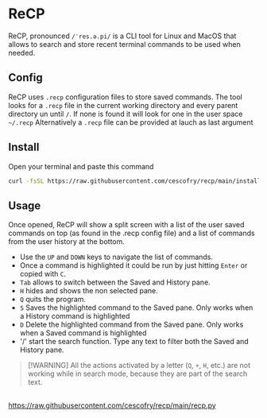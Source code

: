 # ReCP

ReCP, pronounced `/ˈres.ə.pi/` is a CLI tool for Linux and MacOS that allows to search and store recent terminal commands to be used when needed.

## Config

ReCP uses `.recp` configuration files to store saved commands.
The tool looks for a `.recp` file in the current working directory and every parent directory un until `/`. If none is found it will look for one in the user space `~/.recp`
Alternatively a `.recp` file can be provided at lauch as last argument


## Install

Open your terminal and paste this command

```bash
curl -fsSL https://raw.githubusercontent.com/cescofry/recp/main/install | sh
```


## Usage

Once opened, ReCP will show a split screen with a list of the user saved commands on top (as found in the .recp config file) and a list of commands from the user history at the bottom.

* Use the `UP` and `DOWN` keys to navigate the list of commands.
* Once a command is highlighted it could be run by just hitting `Enter` or copied with `C`.
* `Tab` allows to switch between the Saved and History pane.
* `H` hides and shows the non selected pane.
* `Q` quits the program.
* `S` Saves the highlighted command to the Saved pane. Only works when a History command is highlighted
* `D` Delete the highlighted command from the Saved pane. Only works when a Saved command is highlighted
* '/' start the search function. Type any text to filter both the Saved and History pane.

> \[!WARNING\]
> All the actions activated by a letter (`Q`, `+`, `H`, etc.) are not working while in search mode, because they are part of the search text.


## 





<https://raw.githubusercontent.com/cescofry/recp/main/recp.py>
